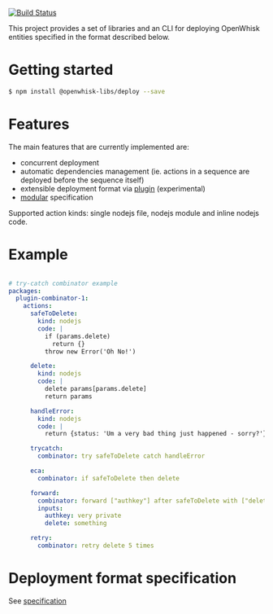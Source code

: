 [![Build Status](https://travis-ci.org/lionelvillard/openwhisk-deploy.svg?branch=master)](https://travis-ci.org/lionelvillard/openwhisk-deploy)

This project provides a set of libraries and an CLI for deploying OpenWhisk entities 
specified in the format described below.
 
# Getting started

```bash
$ npm install @openwhisk-libs/deploy --save
```

# Features

The main features that are currently implemented are:
* concurrent deployment 
* automatic dependencies management (ie. actions in a sequence are deployed before the sequence itself)
* extensible deployment format via [plugin](plugins/README.md) (experimental)
* [modular](docs/format.md#includes) specification

Supported action kinds: single nodejs file, nodejs module and 
inline nodejs code.

# Example

```yaml

# try-catch combinator example
packages:
  plugin-combinator-1:
    actions:
      safeToDelete:
        kind: nodejs
        code: |
          if (params.delete)
            return {}
          throw new Error('Oh No!')

      delete:
        kind: nodejs
        code: |
          delete params[params.delete]
          return params

      handleError:
        kind: nodejs
        code: |
          return {status: 'Um a very bad thing just happened - sorry?'}

      trycatch:
        combinator: try safeToDelete catch handleError

      eca:
        combinator: if safeToDelete then delete

      forward:
        combinator: forward ["authkey"] after safeToDelete with ["delete"]
        inputs:
          authkey: very private
          delete: something

      retry:
        combinator: retry delete 5 times
```

# Deployment format specification

See [specification](docs/format.md)